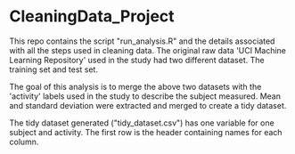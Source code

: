 # CleaningData_Project
This repo contains the script "run_analysis.R" and the details associated with all the steps used in cleaning data. 
The original raw data 'UCI Machine Learning Repository' used in the study had two different dataset. 
The training set and test set.

The goal of this analysis is to merge the above two datasets with the 'activity' labels used in the study to 
describe the subject measured. Mean and standard deviation were extracted and merged to create a tidy dataset.

The tidy dataset generated ("tidy_dataset.csv") has one variable for one subject and activity. 
The first row is the header containing names for each column.


